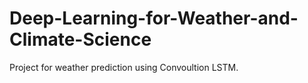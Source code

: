 # Deep-Learning-for-Weather-and-Climate-Science
Project for weather prediction using Convoultion LSTM.
